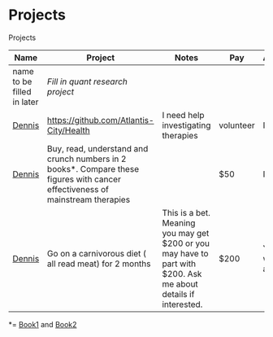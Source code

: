 # Projects
Projects

Name | Project | Notes | Pay | Arbitrator  
------ | ------------- | ------------- | ------------- | -------------
name to be filled in later | _Fill in quant research project_| | | | Yes there will be an arbitrator. 
[Dennis](/People.md) | https://github.com/Atlantis-City/Health | I need help investigating therapies | volunteer | NA
[Dennis](/People.md) | Buy, read, understand and crunch numbers in 2 books*. Compare these figures with cancer effectiveness of mainstream therapies|  | $50 | NA
[Dennis](/People.md) | Go on a carnivorous diet ( all read meat) for 2 months| This is a bet. Meaning you may get $200 or you may have to part with $200. Ask me about details if interested. | $200 | Yes there will be an arbitrator. 
  
  
  
*= [Book1](https://www.amazon.com/Conquering-Cancer-Pancreatic-Patients-Nutritional/dp/0982196555/ref=as_li_ss_tl?ie=UTF8&qid=1499632898&sr=8-1&keywords=conquering+cancer+nicholas+gonzalez&linkCode=sl1&tag=lilismdpc-20&linkId=27807e40d5364595255f6ac776a3510b) and [Book2](https://www.amazon.com/Conquering-Cancer-Patients-Gonzalez-Protocol/dp/099854602X/ref=as_li_ss_tl?_encoding=UTF8&qid=1499632966&sr=8-2&linkCode=sl1&tag=lilismdpc-20&linkId=0d68a2eb0145744a3fb1da2a610b3a96)
